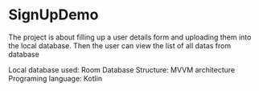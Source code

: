 # SignUpDemo

The project is about filling up a user details form and uploading them into the local database.
Then the user can view the list of all datas from database

Local database used: Room Database
Structure: MVVM architecture
Programing language: Kotlin
